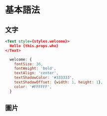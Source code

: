 # 基本語法

## 文字

```xml
<Text style={styles.welcome}>
  Hello {this.props.who}
</Text>
```

```js
  welcome: {
    fontSize: 36,
    fontWeight: 'bold',
    textAlign: 'center',
    textShadowColor: '#333333',
    textShadowOffset: {width: 1, height: 1},
    color: '#FFFFFF',
  }
```

## 圖片

